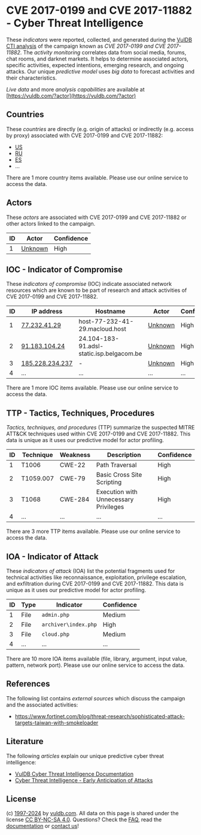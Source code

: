 # CVE 2017-0199 and CVE 2017-11882 - Cyber Threat Intelligence

These _indicators_ were reported, collected, and generated during the [VulDB CTI analysis](https://vuldb.com/?kb.cti) of the campaign known as _CVE 2017-0199 and CVE 2017-11882_. The _activity monitoring_ correlates data from social media, forums, chat rooms, and darknet markets. It helps to determine associated actors, specific activities, expected intentions, emerging research, and ongoing attacks. Our unique _predictive model_ uses _big data_ to forecast activities and their characteristics.

_Live data_ and more _analysis capabilities_ are available at [https://vuldb.com/?actor](https://vuldb.com/?actor)

## Countries

These _countries_ are directly (e.g. origin of attacks) or indirectly (e.g. access by proxy) associated with CVE 2017-0199 and CVE 2017-11882:

* [US](https://vuldb.com/?country.us)
* [RU](https://vuldb.com/?country.ru)
* [ES](https://vuldb.com/?country.es)
* ...

There are 1 more country items available. Please use our online service to access the data.

## Actors

These _actors_ are associated with CVE 2017-0199 and CVE 2017-11882 or other actors linked to the campaign.

ID | Actor | Confidence
-- | ----- | ----------
1 | [Unknown](https://vuldb.com/?actor.unknown) | High

## IOC - Indicator of Compromise

These _indicators of compromise_ (IOC) indicate associated network resources which are known to be part of research and attack activities of CVE 2017-0199 and CVE 2017-11882.

ID | IP address | Hostname | Actor | Confidence
-- | ---------- | -------- | ----- | ----------
1 | [77.232.41.29](https://vuldb.com/?ip.77.232.41.29) | host-77-232-41-29.macloud.host | [Unknown](https://vuldb.com/?actor.unknown) | High
2 | [91.183.104.24](https://vuldb.com/?ip.91.183.104.24) | 24.104-183-91.adsl-static.isp.belgacom.be | [Unknown](https://vuldb.com/?actor.unknown) | High
3 | [185.228.234.237](https://vuldb.com/?ip.185.228.234.237) | - | [Unknown](https://vuldb.com/?actor.unknown) | High
4 | ... | ... | ... | ...

There are 1 more IOC items available. Please use our online service to access the data.

## TTP - Tactics, Techniques, Procedures

_Tactics, techniques, and procedures_ (TTP) summarize the suspected MITRE ATT&CK techniques used within CVE 2017-0199 and CVE 2017-11882. This data is unique as it uses our predictive model for actor profiling.

ID | Technique | Weakness | Description | Confidence
-- | --------- | -------- | ----------- | ----------
1 | T1006 | CWE-22 | Path Traversal | High
2 | T1059.007 | CWE-79 | Basic Cross Site Scripting | High
3 | T1068 | CWE-284 | Execution with Unnecessary Privileges | High
4 | ... | ... | ... | ...

There are 3 more TTP items available. Please use our online service to access the data.

## IOA - Indicator of Attack

These _indicators of attack_ (IOA) list the potential fragments used for technical activities like reconnaissance, exploitation, privilege escalation, and exfiltration during CVE 2017-0199 and CVE 2017-11882. This data is unique as it uses our predictive model for actor profiling.

ID | Type | Indicator | Confidence
-- | ---- | --------- | ----------
1 | File | `admin.php` | Medium
2 | File | `archiver\index.php` | High
3 | File | `cloud.php` | Medium
4 | ... | ... | ...

There are 10 more IOA items available (file, library, argument, input value, pattern, network port). Please use our online service to access the data.

## References

The following list contains _external sources_ which discuss the campaign and the associated activities:

* https://www.fortinet.com/blog/threat-research/sophisticated-attack-targets-taiwan-with-smokeloader

## Literature

The following _articles_ explain our unique predictive cyber threat intelligence:

* [VulDB Cyber Threat Intelligence Documentation](https://vuldb.com/?kb.cti)
* [Cyber Threat Intelligence - Early Anticipation of Attacks](https://www.scip.ch/en/?labs.20201022)

## License

(c) [1997-2024](https://vuldb.com/?kb.changelog) by [vuldb.com](https://vuldb.com/?kb.about). All data on this page is shared under the license [CC BY-NC-SA 4.0](https://creativecommons.org/licenses/by-nc-sa/4.0/). Questions? Check the [FAQ](https://vuldb.com/?kb.faq), read the [documentation](https://vuldb.com/?kb) or [contact us](https://vuldb.com/?contact)!

